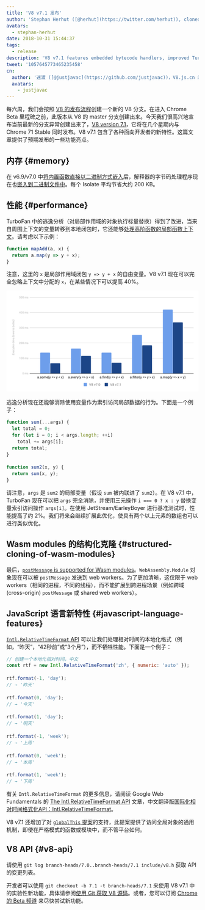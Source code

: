 ```yaml
---
title: 'V8 v7.1 发布'
author: 'Stephan Herhut ([@herhut](https://twitter.com/herhut)), cloned cloner of clones'
avatars:
  - stephan-herhut
date: 2018-10-31 15:44:37
tags:
  - release
description: 'V8 v7.1 features embedded bytecode handlers, improved TurboFan escape analysis, postMessage(wasmModule), Intl.RelativeTimeFormat, and globalThis!'
tweet: '1057645773465235458'
cn:
  author: '迷渡 ([@justjavac](https://github.com/justjavac))，V8.js.cn 站长'
  avatars:
    - justjavac
---
```

每六周，我们会按照 [V8 的发布流程](/docs/release-process)创建一个新的 V8 分支。在进入 Chrome Beta 里程碑之前，此版本从 V8 的 master 分支创建出来。今天我们很高兴地宣布当前最新的分支异常创建出来了，[V8 version 7.1](https://chromium.googlesource.com/v8/v8.git/+log/branch-heads/7.1)，它将在几个星期内与 Chrome 71 Stable 同时发布。V8 v7.1 包含了各种面向开发者的新特性。这篇文章提供了预期发布的一些功能亮点。

## 内存 {#memory}

在 v6.9/v7.0 中[将内置函数直接以二进制方式嵌入](/blog/embedded-builtins)后，解释器的字节码处理程序现在也[嵌入到二进制文件中](https://bugs.chromium.org/p/v8/issues/detail?id=8068)。每个 Isolate 平均节省大约 200 KB。

## 性能 {#performance}

TurboFan 中的逃逸分析（对局部作用域的对象执行标量替换）得到了改进，当来自周围上下文的变量转移到本地闭包时，它还能够[处理高阶函数的局部函数上下文](https://bit.ly/v8-turbofan-context-sensitive-js-operators)。请考虑以下示例：

```js
function mapAdd(a, x) {
  return a.map(y => y + x);
}
```

注意，这里的 `x` 是局部作用域闭包 `y => y + x` 的自由变量。V8 v7.1 现在可以完全忽略上下文中分配的 `x`，在某些情况下可以提高 40%。

![通过新的逃逸分析提升性能（越低越好）](/_img/v8-release-71/improved-escape-analysis.svg)

逃逸分析现在还能够消除使用变量作为索引访问局部数据的行为。下面是一个例子：

```js
function sum(...args) {
  let total = 0;
  for (let i = 0; i < args.length; ++i)
    total += args[i];
  return total;
}

function sum2(x, y) {
  return sum(x, y);
}
```

请注意，`args` 是 `sum2` 的局部变量（假设 `sum` 被内联进了 `sum2`）。在 V8 v7.1 中，TurboFan 现在可以把 `args` 完全消除，并使用三元操作 `i === 0 ? x : y` 替换变量索引访问操作 `args[i]`。在使用 JetStream/EarleyBoyer 进行基准测试时，性能提高了约 2%。我们将来会继续扩展此优化，使具有两个以上元素的数组也可以进行类似优化。

## Wasm modules 的结构化克隆 {#structured-cloning-of-wasm-modules}

最后，[`postMessage` is supported for Wasm modules](https://github.com/WebAssembly/design/pull/1074)。`WebAssembly.Module` 对象现在可以被 `postMessage` 发送到 web workers。为了更加清晰，这仅限于 web workers（相同的进程，不同的线程），而不能扩展到跨进程场景（例如跨域(cross-origin) `postMessage` 或 shared web workers）。

## JavaScript 语言新特性 {#javascript-language-features}

[`Intl.RelativeTimeFormat` API](/features/intl-relativetimeformat) 可以让我们处理相对时间的本地化格式（例如，“昨天”，“42秒前”或“3个月”），而不牺牲性能。下面是一个例子：

```js
// 创建一个本地化相对时间，中文
const rtf = new Intl.RelativeTimeFormat('zh', { numeric: 'auto' });

rtf.format(-1, 'day');
// → '昨天'

rtf.format(0, 'day');
// → '今天'

rtf.format(1, 'day');
// → '明天'

rtf.format(-1, 'week');
// → '上周'

rtf.format(0, 'week');
// → '本周'

rtf.format(1, 'week');
// → '下周'
```

有关 `Intl.RelativeTimeFormat` 的更多信息，请阅读 Google Web Fundamentals 的 [The Intl.RelativeTimeFormat API](/features/intl-relativetimeformat) 文章，中文翻译版[国际化相对时间格式化API：Intl.RelativeTimeFormat](https://zhuanlan.zhihu.com/p/47417391)。

V8 v7.1 还增加了对 [`globalThis` 提案](https://github.com/tc39/proposal-global)的支持，此提案提供了访问全局对象的通用机制，即使在严格模式的函数或模块中，而不管平台如何。

## V8 API {#v8-api}

请使用 `git log branch-heads/7.0..branch-heads/7.1 include/v8.h` 获取 API 的变更列表。

开发者可以使用 `git checkout -b 7.1 -t branch-heads/7.1` 来使用 V8 v7.1 中的实验性新功能，具体请参阅[使用 Git 获取 V8 源码](/docs/source-code#using-git)。或者，您可以订阅 [Chrome 的 Beta 频道](https://www.google.com/chrome/browser/beta.html) 来尽快尝试新功能。
